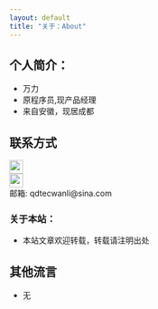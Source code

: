 ```yaml
---
layout: default
title: "关于：About"
---
```


## 个人简介：

* 万力
* 原程序员,现产品经理
* 来自安徽，现居成都

## 联系方式

<p class="contact">
 <a href="http://weibo.com/wanosli" title="微博联系我"><img src="http://www.sinaimg.cn/blog/developer/wiki/LOGO_32x32.png" width="24" height="24" style="display:inline-block;vertical-align:middle"></a><br/>
        <a href="https://www.zhihu.com/people/codelifeliwan" title="知乎联系我"><img src="http://www.zhihu.com/favicon.ico" width="24" height="24" style="display:inline-block;vertical-align:middle"></a><br/>
邮箱: qdtecwanli@sina.com
</p>

### 关于本站：

* 本站文章欢迎转载，转载请注明出处

## 其他流言
* 无